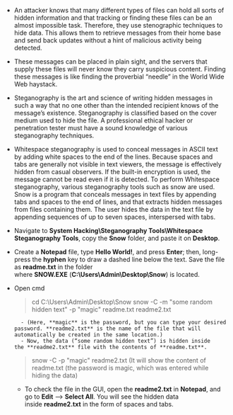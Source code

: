 - An attacker knows that many different types of files can hold all sorts of hidden information and that tracking or finding these files can be an almost impossible task. Therefore, they use stenographic techniques to hide data. This allows them to retrieve messages from their home base and send back updates without a hint of malicious activity being detected.

- These messages can be placed in plain sight, and the servers that supply these files will never know they carry suspicious content. Finding these messages is like finding the proverbial “needle” in the World Wide Web haystack.

- Steganography is the art and science of writing hidden messages in such a way that no one other than the intended recipient knows of the message’s existence. Steganography is classified based on the cover medium used to hide the file. A professional ethical hacker or penetration tester must have a sound knowledge of various steganography techniques.

- Whitespace steganography is used to conceal messages in ASCII text by adding white spaces to the end of the lines. Because spaces and tabs are generally not visible in text viewers, the message is effectively hidden from casual observers. If the built-in encryption is used, the message cannot be read even if it is detected. To perform Whitespace steganography, various steganography tools such as snow are used. Snow is a program that conceals messages in text files by appending tabs and spaces to the end of lines, and that extracts hidden messages from files containing them. The user hides the data in the text file by appending sequences of up to seven spaces, interspersed with tabs.
- Navigate to **System Hacking\Steganography Tools\Whitespace Steganography Tools**, copy the **Snow** folder, and paste it on **Desktop**.
- Create a **Notepad** file, type **Hello World!**, and press **Enter**; then, long-press the **hyphen** key to draw a dashed line below the text. Save the file as **readme.txt** in the folder where **SNOW.EXE** (**C:\Users\Admin\Desktop\Snow**) is located.
- Open cmd
	> cd C:\Users\Admin\Desktop\Snow 
	> snow -C -m "some random hidden text" -p "magic" readme.txt readme2.txt
	
		- (Here, **magic** is the password, but you can type your desired password. **readme2.txt** is the name of the file that will automatically be created in the same location.)
		- Now, the data (“some random hidden text”) is hidden inside the **readme2.txt** file with the contents of **readme.txt**.
	> snow -C -p "magic" readme2.txt (It will show the content of readme.txt (the password is magic, which was entered while hiding the data)
	
	- To check the file in the GUI, open the **readme2.txt** in **Notepad**, and go to **Edit** --> **Select All**. You will see the hidden data inside **readme2.txt** in the form of spaces and tabs.